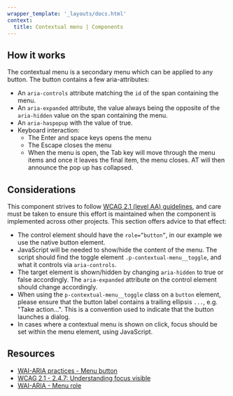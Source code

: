 ```yaml
---
wrapper_template: '_layouts/docs.html'
context:
  title: Contextual menu | Components
---
```


## How it works

The contextual menu is a secondary menu which can be applied to any button. The button contains a few aria-attributes:

- An `aria-controls` attribute matching the `id` of the span containing the menu.
- An `aria-expanded` attribute, the value always being the opposite of the `aria-hidden` value on the span containing the menu.
- An `aria-haspopup` with the value of true.
- Keyboard interaction:
  - The Enter and space keys opens the menu
  - The Escape closes the menu
  - When the menu is open, the Tab key will move through the menu items and once it leaves the final item, the menu closes. AT will then announce the pop up has collapsed.

## Considerations

This component strives to follow [WCAG 2.1 (level AA) guidelines](https://www.w3.org/TR/WCAG21/), and care must be taken to ensure this effort is maintained when the component is implemented across other projects. This section offers advice to that effect:

- The control element should have the `role=”button”`, in our example we use the native button element.
- JavaScript will be needed to show/hide the content of the menu. The script should find the toggle element `.p-contextual-menu__toggle`, and what it controls via `aria-controls`.
- The target element is shown/hidden by changing `aria-hidden` to true or false accordingly. The `aria-expanded` attribute on the control element should change accordingly.
- When using the `p-contextual-menu__toggle` class on a `button` element, please ensure that the button label contains a trailing ellipsis `...`, e.g. "Take action...". This is a convention used to indicate that the button launches a dialog.
- In cases where a contextual menu is shown on click, focus should be set within the menu element, using JavaScript.

## Resources

- [WAI-ARIA practices - Menu button](https://www.w3.org/TR/wai-aria-practices-1.1/#menubutton)
- [WCAG 2.1 - 2.4.7: Understanding focus visible](https://www.w3.org/WAI/WCAG21/Understanding/focus-visible)
- [WAI-ARIA - Menu role](https://www.w3.org/TR/wai-aria-1.2/#menu)
